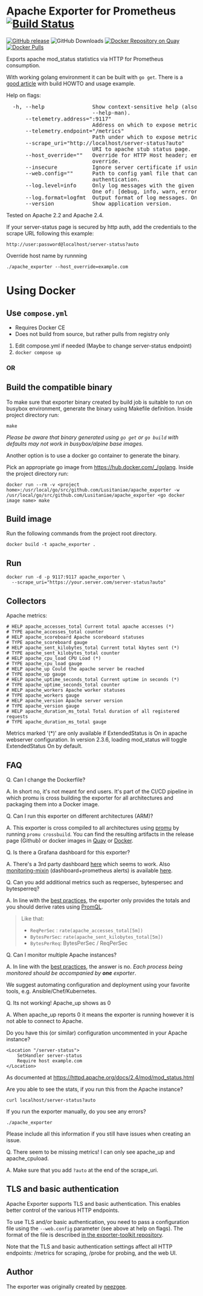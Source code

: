
# Apache Exporter for Prometheus [![Build Status][buildstatus]][circleci]

[![GitHub release](https://img.shields.io/github/release/Lusitaniae/apache_exporter.svg)][release]
![GitHub Downloads](https://img.shields.io/github/downloads/Lusitaniae/apache_exporter/total.svg)
[![Docker Repository on Quay](https://quay.io/repository/Lusitaniae/apache-exporter/status)][quay]
[![Docker Pulls](https://img.shields.io/docker/pulls/lusotycoon/apache-exporter.svg?maxAge=604800)][hub]

Exports apache mod_status statistics via HTTP for Prometheus consumption.

With working golang environment it can be built with `go get`.  There is a [good article](https://machineperson.github.io/monitoring/2016/01/04/exporting-apache-metrics-to-prometheus.html) with build HOWTO and usage example.

Help on flags:

<pre>
  -h, --help               Show context-sensitive help (also try --help-long and
                           --help-man).
      --telemetry.address=":9117"
                           Address on which to expose metrics.
      --telemetry.endpoint="/metrics"
                           Path under which to expose metrics.
      --scrape_uri="http://localhost/server-status?auto"
                           URI to apache stub status page.
      --host_override=""   Override for HTTP Host header; empty string for no
                           override.
      --insecure           Ignore server certificate if using https.
      --web.config=""      Path to config yaml file that can enable TLS or
                           authentication.
      --log.level=info     Only log messages with the given severity or above.
                           One of: [debug, info, warn, error]
      --log.format=logfmt  Output format of log messages. One of: [logfmt, json]
      --version            Show application version.
</pre>

Tested on Apache 2.2 and Apache 2.4.

 If your server-status page is secured by http auth, add the credentials to the scrape URL following this example:

```
http://user:password@localhost/server-status?auto
```

Override host name by runnning
```
./apache_exporter --host_override=example.com
```

# Using Docker

## Use ```compose.yml```
- Requires Docker CE
- Does not build from source, but rather pulls from registry only
1. Edit compose.yml if needed (Maybe to change server-status endpoint)
2. ```docker compose up```

### OR
## Build the compatible binary
To make sure that exporter binary created by build job is suitable to run on busybox environment, generate the binary using Makefile definition. Inside project directory run:
```
make
```
*Please be aware that binary generated using `go get` or `go build` with defaults may not work in busybox/alpine base images.*

Another option is to use a docker go container to generate the binary.

Pick an appropriate go image from https://hub.docker.com/_/golang. Inside the project directory run:
```
docker run --rm -v <project home>:/usr/local/go/src/github.com/Lusitaniae/apache_exporter -w /usr/local/go/src/github.com/Lusitaniae/apache_exporter <go docker image name> make
```

## Build image

Run the following commands from the project root directory.

```
docker build -t apache_exporter .
```

## Run

```
docker run -d -p 9117:9117 apache_exporter \
  --scrape_uri="https://your.server.com/server-status?auto"
```

## Collectors

Apache metrics:

```
# HELP apache_accesses_total Current total apache accesses (*)
# TYPE apache_accesses_total counter
# HELP apache_scoreboard Apache scoreboard statuses
# TYPE apache_scoreboard gauge
# HELP apache_sent_kilobytes_total Current total kbytes sent (*)
# TYPE apache_sent_kilobytes_total counter
# HELP apache_cpu_load CPU Load (*)
# TYPE apache_cpu_load gauge
# HELP apache_up Could the apache server be reached
# TYPE apache_up gauge
# HELP apache_uptime_seconds_total Current uptime in seconds (*)
# TYPE apache_uptime_seconds_total counter
# HELP apache_workers Apache worker statuses
# TYPE apache_workers gauge
# HELP apache_version Apache server version
# TYPE apache_version gauge
# HELP apache_duration_ms_total Total duration of all registered requests
# TYPE apache_duration_ms_total gauge
```

Metrics marked '(*)' are only available if ExtendedStatus is On in apache webserver configuration. In version 2.3.6, loading mod_status will toggle ExtendedStatus On by default.

## FAQ

Q. Can I change the Dockerfile?

A. In short no, it's not meant for end users. It's part of the CI/CD pipeline in which promu is cross building the exporter for all architectures and packaging them into a Docker image.

Q. Can I run this exporter on different architectures (ARM)?

A. This exporter is cross compiled to all architectures using [promu](https://github.com/prometheus/promu) by running `promu crossbuild`. You can find the resulting artifacts in the release page (Github) or docker images in [Quay](https://quay.io/repository/Lusitaniae/apache-exporter) or [Docker](https://hub.docker.com/r/lusotycoon/apache-exporter/).

Q. Is there a Grafana dashboard for this exporter?

A. There's a 3rd party dashboard [here](https://grafana.com/dashboards/3894) which seems to work.
Also [monitoring-mixin](https://monitoring.mixins.dev/) (dashboard+prometheus alerts) is available [here](https://github.com/grafana/jsonnet-libs/tree/master/apache-http-mixin).

Q. Can you add additional metrics such as reqpersec, bytespersec and bytesperreq?

A. In line with the [best practices](https://prometheus.io/docs/instrumenting/writing_exporters/#drop-less-useful-statistics), the exporter only provides the totals and you should derive rates using [PromQL](https://prometheus.io/docs/prometheus/latest/querying/basics/).

>   Like that:
>   - `ReqPerSec` : `rate(apache_accesses_total[5m])`
>   - `BytesPerSec`: `rate(apache_sent_kilobytes_total[5m])`
>   - `BytesPerReq`: BytesPerSec / ReqPerSec

Q. Can I monitor multiple Apache instances?

A. In line with the [best practices](https://prometheus.io/docs/instrumenting/writing_exporters/#deployment), the answer is no. *Each process being monitored should be accompanied by **one** exporter*.

We suggest automating configuration and deployment using your favorite tools, e.g. Ansible/Chef/Kubernetes.

Q. Its not working! Apache_up shows as 0

A. When apache_up reports 0 it means the exporter is running however it is not able to connect to Apache.

Do you have this (or similar) configuration uncommented in your Apache instance?
```
<Location "/server-status">
    SetHandler server-status
    Require host example.com
</Location>
```
As documented at
https://httpd.apache.org/docs/2.4/mod/mod_status.html

Are you able to see the stats, if you run this from the Apache instance?

`curl localhost/server-status?auto`

If you run the exporter manually, do you see any errors?

`./apache_exporter`

Please include all this information if you still have issues when creating an issue.

Q. There seem to be missing metrics! I can only see apache_up and apache_cpuload.

A. Make sure that you add `?auto` at the end of the scrape_uri.



## TLS and basic authentication

Apache Exporter supports TLS and basic authentication. This enables better
control of the various HTTP endpoints.

To use TLS and/or basic authentication, you need to pass a configuration file
using the `--web.config` parameter (see above at help on flags). The format of the file is described
[in the exporter-toolkit repository](https://github.com/prometheus/exporter-toolkit/blob/master/docs/web-configuration.md).

Note that the TLS and basic authentication settings affect all HTTP endpoints:
/metrics for scraping, /probe for probing, and the web UI.


## Author

The exporter was originally created by [neezgee](https://github.com/neezgee).


[buildstatus]: https://circleci.com/gh/Lusitaniae/apache_exporter/tree/master.svg?style=shield
[quay]: https://quay.io/repository/Lusitaniae/apache-exporter
[circleci]: https://circleci.com/gh/Lusitaniae/apache_exporter
[hub]: https://hub.docker.com/r/lusotycoon/apache-exporter/
[release]: https://github.com/Lusitaniae/apache_exporter/releases/latest
